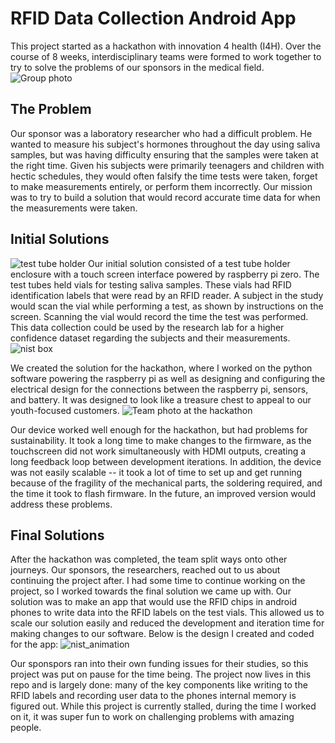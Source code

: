 # RFID Data Collection Android App
This project started as a hackathon with innovation 4 health (I4H). Over the course of 8 weeks, interdisciplinary teams were formed to work together to try to solve the problems of our sponsors in the medical field.   
![Group photo](https://user-images.githubusercontent.com/43624936/156862948-94c9cb2a-3ecb-4324-bd5e-d5ea67fd17c3.jpg)
## The Problem
Our sponsor was a laboratory researcher who had a difficult problem. He wanted to measure his subject's hormones throughout the day using saliva samples, but was having difficulty ensuring that the samples were taken at the right time. Given his subjects were primarily teenagers and children with hectic schedules, they would often falsify the time tests were taken, forget to make measurements entirely, or perform them incorrectly. Our mission was to try to build a solution that would record accurate time data for when the measurements were taken.

## Initial Solutions
![test tube holder](https://user-images.githubusercontent.com/43624936/156863380-3cf4092d-6c64-4817-892f-921d77755746.JPG)
Our initial solution consisted of a test tube holder enclosure with a touch screen interface powered by raspberry pi zero. The test tubes held vials for testing saliva samples. These vials had RFID identification labels that were read by an RFID reader. A subject in the study would scan the vial while performing a test, as shown by instructions on the screen. Scanning the vial would record the time the test was performed. This data collection could be used by the research lab for a higher confidence dataset regarding the subjects and their measurements.  
![nist box](https://user-images.githubusercontent.com/43624936/156863596-ee6d51f4-213d-43e3-8b0b-ccf5a55b0bf1.jpg)


We created the solution for the hackathon, where I worked on the python software powering the raspberry pi as well as designing and configuring the electrical design for the connections between the raspberry pi, sensors, and battery. It was designed to look like a treasure chest to appeal to our youth-focused customers.
![Team photo at the hackathon](https://user-images.githubusercontent.com/43624936/156863639-0cf6dc93-0422-4c71-ad67-1d93986010b5.jpg)

Our device worked well enough for the hackathon, but had problems for sustainability. It took a long time to make changes to the firmware, as the touchscreen did not work simultaneously with HDMI outputs, creating a long feedback loop between development iterations. In addition, the device was not easily scalable -- it took a lot of time to set up and get running because of the fragility of the mechanical parts, the soldering required, and the time it took to flash firmware. In the future, an improved version would address these problems.

## Final Solutions
After the hackathon was completed, the team split ways onto other journeys. Our sponsors, the researchers, reached out to us about continuing the project after. I had some time to continue working on the project, so I worked towards the final solution we came up with. Our solution was to make an app that would use the RFID chips in android phones to write data into the RFID labels on the test vials. This allowed us to scale our solution easily and reduced the development and iteration time for making changes to our software. Below is the design I created and coded for the app:
![nist_animation](https://user-images.githubusercontent.com/43624936/156864778-331c2096-0c29-4b12-b7fc-f99559fd149c.gif)

Our sponspors ran into their own funding issues for their studies, so this project was put on pause for the time being. The project now lives in this repo and is largely done: many of the key components like writing to the RFID labels and recording user data to the phones internal memory is figured out. While this project is currently stalled, during the time I worked on it, it was super fun to work on challenging problems with amazing people.   
